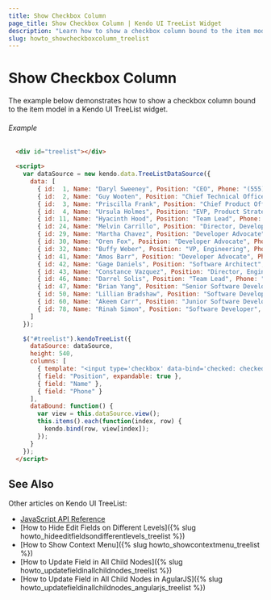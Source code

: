 ```yaml
---
title: Show Checkbox Column
page_title: Show Checkbox Column | Kendo UI TreeList Widget
description: "Learn how to show a checkbox column bound to the item model in a Kendo UI TreeList widget."
slug: howto_showcheckboxcolumn_treelist
---
```


# Show Checkbox Column

The example below demonstrates how to show a checkbox column bound to the item model in a Kendo UI TreeList widget.

###### Example

```html
  <div id="treelist"></div>

  <script>
    var dataSource = new kendo.data.TreeListDataSource({
      data: [
        { id:  1, Name: "Daryl Sweeney", Position: "CEO", Phone: "(555) 924-9726", parentId: null },
        { id:  2, Name: "Guy Wooten", Position: "Chief Technical Officer", Phone: "(438) 738-4935", parentId: null, checked: true },
        { id:  3, Name: "Priscilla Frank", Position: "Chief Product Officer", Phone: "(217) 280-5300", parentId: 1 },
        { id:  4, Name: "Ursula Holmes", Position: "EVP, Product Strategy", Phone: "(370) 983-8796", parentId: 3 },
        { id: 11, Name: "Hyacinth Hood", Position: "Team Lead", Phone: "(889) 345-2438", parentId: 32 },
        { id: 24, Name: "Melvin Carrillo", Position: "Director, Developer Relations", Phone: "(344) 496-9555", parentId: 3 },
        { id: 29, Name: "Martha Chavez", Position: "Developer Advocate", Phone: "(140) 772-7509", parentId: 24 },
        { id: 30, Name: "Oren Fox", Position: "Developer Advocate", Phone: "(714) 284-2408", parentId: 24 },
        { id: 32, Name: "Buffy Weber", Position: "VP, Engineering", Phone: "(699) 838-6121", parentId: 2 },
        { id: 41, Name: "Amos Barr", Position: "Developer Advocate", Phone: "(996) 587-8405", parentId: 24 },
        { id: 42, Name: "Gage Daniels", Position: "Software Architect", Phone: "(107) 290-6260", parentId: 32 },
        { id: 43, Name: "Constance Vazquez", Position: "Director, Engineering", Phone: "(800) 301-1978", parentId: 32 },
        { id: 46, Name: "Darrel Solis", Position: "Team Lead", Phone: "(327) 977-0216", parentId: 43 },
        { id: 47, Name: "Brian Yang", Position: "Senior Software Developer", Phone: "(565) 146-5435", parentId: 46 },
        { id: 50, Name: "Lillian Bradshaw", Position: "Software Developer", Phone: "(323) 509-3479", parentId: 46 },
        { id: 60, Name: "Akeem Carr", Position: "Junior Software Developer", Phone: "(738) 136-2814", parentId: 11 },
        { id: 78, Name: "Rinah Simon", Position: "Software Developer", Phone: "(285) 912-5271", parentId: 11 }
      ]
    });

    $("#treelist").kendoTreeList({
      dataSource: dataSource,
      height: 540,
      columns: [
        { template: "<input type='checkbox' data-bind='checked: checked' />", width: 32 },
        { field: "Position", expandable: true },
        { field: "Name" },
        { field: "Phone" }
      ],
      dataBound: function() {
        var view = this.dataSource.view();
        this.items().each(function(index, row) {
          kendo.bind(row, view[index]);
        });
      }
    });
  </script>
```

## See Also

Other articles on Kendo UI TreeList:

* [JavaScript API Reference](/api/javascript/ui/treelist)
* [How to Hide Edit Fields on Different Levels]({% slug howto_hideeditfieldsondifferentlevels_treelist %})
* [How to Show Context Menu]({% slug howto_showcontextmenu_treelist %})
* [How to Update Field in All Child Nodes]({% slug howto_updatefieldinallchildnodes_treelist %})
* [How to Update Field in All Child Nodes in AgularJS]({% slug howto_updatefieldinallchildnodes_angularjs_treelist %})